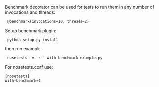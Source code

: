 Benchmark decorator can be used for tests to run them in any number of invocations and threads:

     @benchmark(invocations=10, threads=2)

Setup benchmark plugin:

     python setup.py install

then run example:

     nosetests -v -s --with-benchmark example.py

For nosetests.conf use:

    [nosetests]
    with-benchmark=1



